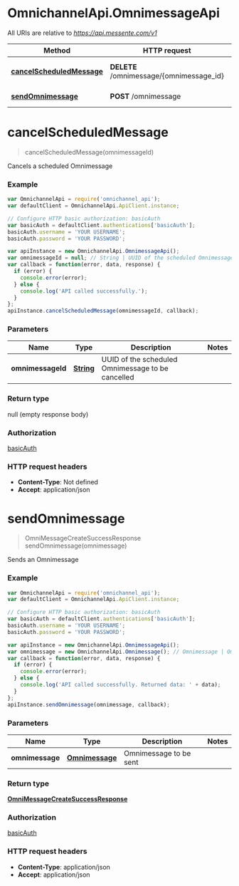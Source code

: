 # OmnichannelApi.OmnimessageApi

All URIs are relative to *https://api.messente.com/v1*

Method | HTTP request | Description
------------- | ------------- | -------------
[**cancelScheduledMessage**](OmnimessageApi.md#cancelScheduledMessage) | **DELETE** /omnimessage/{omnimessage_id} | Cancels a scheduled Omnimessage
[**sendOmnimessage**](OmnimessageApi.md#sendOmnimessage) | **POST** /omnimessage | Sends an Omnimessage


<a name="cancelScheduledMessage"></a>
# **cancelScheduledMessage**
> cancelScheduledMessage(omnimessageId)

Cancels a scheduled Omnimessage

### Example
```javascript
var OmnichannelApi = require('omnichannel_api');
var defaultClient = OmnichannelApi.ApiClient.instance;

// Configure HTTP basic authorization: basicAuth
var basicAuth = defaultClient.authentications['basicAuth'];
basicAuth.username = 'YOUR USERNAME';
basicAuth.password = 'YOUR PASSWORD';

var apiInstance = new OmnichannelApi.OmnimessageApi();
var omnimessageId = null; // String | UUID of the scheduled Omnimessage to be cancelled
var callback = function(error, data, response) {
  if (error) {
    console.error(error);
  } else {
    console.log('API called successfully.');
  }
};
apiInstance.cancelScheduledMessage(omnimessageId, callback);
```

### Parameters

Name | Type | Description  | Notes
------------- | ------------- | ------------- | -------------
 **omnimessageId** | [**String**](.md)| UUID of the scheduled Omnimessage to be cancelled | 

### Return type

null (empty response body)

### Authorization

[basicAuth](../README.md#basicAuth)

### HTTP request headers

 - **Content-Type**: Not defined
 - **Accept**: application/json

<a name="sendOmnimessage"></a>
# **sendOmnimessage**
> OmniMessageCreateSuccessResponse sendOmnimessage(omnimessage)

Sends an Omnimessage

### Example
```javascript
var OmnichannelApi = require('omnichannel_api');
var defaultClient = OmnichannelApi.ApiClient.instance;

// Configure HTTP basic authorization: basicAuth
var basicAuth = defaultClient.authentications['basicAuth'];
basicAuth.username = 'YOUR USERNAME';
basicAuth.password = 'YOUR PASSWORD';

var apiInstance = new OmnichannelApi.OmnimessageApi();
var omnimessage = new OmnichannelApi.Omnimessage(); // Omnimessage | Omnimessage to be sent
var callback = function(error, data, response) {
  if (error) {
    console.error(error);
  } else {
    console.log('API called successfully. Returned data: ' + data);
  }
};
apiInstance.sendOmnimessage(omnimessage, callback);
```

### Parameters

Name | Type | Description  | Notes
------------- | ------------- | ------------- | -------------
 **omnimessage** | [**Omnimessage**](Omnimessage.md)| Omnimessage to be sent | 

### Return type

[**OmniMessageCreateSuccessResponse**](OmniMessageCreateSuccessResponse.md)

### Authorization

[basicAuth](../README.md#basicAuth)

### HTTP request headers

 - **Content-Type**: application/json
 - **Accept**: application/json

